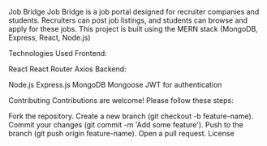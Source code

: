 
Job Bridge
Job Bridge is a job portal designed for recruiter companies and students. Recruiters can post job listings, and students can browse and apply for these jobs. This project is built using the MERN stack (MongoDB, Express, React, Node.js)

Technologies Used
Frontend:

React
React Router
Axios
Backend:

Node.js
Express.js
MongoDB
Mongoose
JWT for authentication

Contributing
Contributions are welcome! Please follow these steps:

Fork the repository.
Create a new branch (git checkout -b feature-name).
Commit your changes (git commit -m 'Add some feature').
Push to the branch (git push origin feature-name).
Open a pull request.
License

